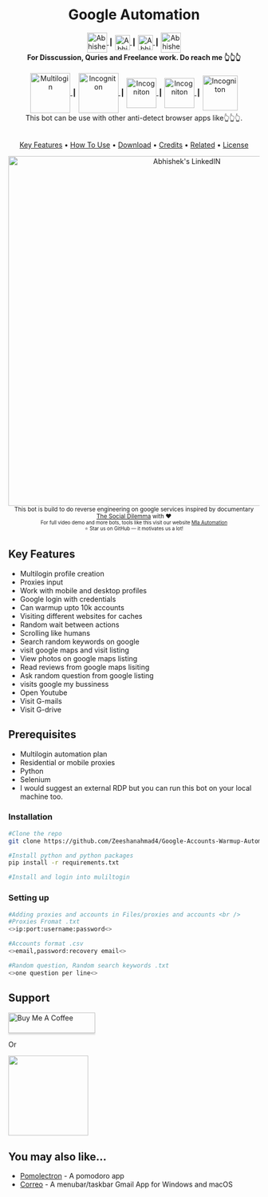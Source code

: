 <h1 align="center">Google Automation</h1>

<div align="center">
  <a href="https://discord.gg/XTW52Kt" style="margin-top: 20px;">
  <img  align="center" alt="Abhishek's Discord" width="40px" src="https://raw.githubusercontent.com/peterthehan/peterthehan/master/assets/discord.svg" />
</a>
  <span> ┃ </span>
<a href="https://twitter.com/abhisheknaiidu">
  <img align="center" alt="Abhishek Naidu | Twitter" width="30px" src="https://raw.githubusercontent.com/peterthehan/peterthehan/master/assets/twitter.svg" />
</a>
	<span> ┃ </span>
<a href="https://www.linkedin.com/in/abhisheknaiidu/">
  <img align="center" alt="Abhishek's LinkedIN" width="30px" src="https://raw.githubusercontent.com/peterthehan/peterthehan/master/assets/linkedin.svg" />
</a>
	<span> ┃ </span>
  <a href="https://discord.gg/XTW52Kt" style="margin-top: 20px;">
  <img  align="center" alt="Abhishek's Discord" width="40px" src="https://raw.githubusercontent.com/peterthehan/peterthehan/master/assets/discord.svg" />
</a>
<!-- ![](https://visitor-badge.glitch.me/badge?page_id=.Zeeshanahmad4) -->
<!-- ![](https://api.visitorbadge.io/api/VisitorHit?user=Zeeshanahmad4&repo=Facebook-Automation-bot-with-Multilogin-and-Proxies&countColor=%237B1E7A) -->
</div>

<div align="center">
  <strong>For Disscussion, Quries and Freelance work. Do reach me 👆👆👆</strong>
</div>
<br />

<div align="center">
  <a href="https://multilogin.com/">
  <img  align="center" alt="Multilogin" width="80px" src="https://img.shields.io/badge/%20-Multilogin-darkblue.svg?style=flat-square" />
</a>
  <span> ┃ </span>
<a href="https://incogniton.com/">
  <img  align="center" alt="Incogniton" width="80px"  src="https://img.shields.io/badge/%20-Incogniton-violet.svg?style=flat-square" />
  </a>
<span> ┃ </span>
  <a href="https://gologin.com/">
  <img  align="center" alt="Incogniton" width="60px"  src="https://img.shields.io/badge/%20-Gologin-greenwhite.svg?style=flat-square" />
  </a>
<span> ┃ </span>
  <a href="https://indigobrowser.com/">
  <img  align="center" alt="Incogniton" width="60px"  src="https://img.shields.io/badge/%20-Indigo-purple.svg?style=flat-square" />
  </a>
<span> ┃ </span>
 <a href="https://us.vmlogin.com/">
  <img  align="center" alt="Incogniton" width="70px"  src="https://img.shields.io/badge/%20-Vmlogin-white.svg?style=flat-square" />
  </a>
  
</div>
<div align="center">
  This bot can be use with other anti-detect browser apps like👆👆👆. 
</div>

<br />


<p align="center">
  <a href="#key-features">Key Features</a> •
  <a href="#how-to-use">How To Use</a> •
  <a href="#download">Download</a> •
  <a href="#credits">Credits</a> •
  <a href="#related">Related</a> •
  <a href="#license">License</a>
</p>

<div align="center">
<a href="https://www.linkedin.com/in/abhisheknaiidu/">
  <img align="center" alt="Abhishek's LinkedIN" width="700" src="https://github.com/Zeeshanahmad4/Google-Accounts-Warmup-Automation-bot-with-Multilogin-and-Proxies/blob/main/Demo.gif" />
</a>
</div>


<div align="center">
  <sub>This bot is build to do reverse engineering on google services inspired by documentary 
  <a href="https://www.thesocialdilemma.com/">The Social Dilemma</a> with ❤︎
  </a>
	<br />
	  <sub>For full video demo and more bots, tools like this visit our website  
  <a href="https://mlaautomation.com/">Mla Automation</a>
  </a>
	<br />
	⭐ Star us on GitHub — it motivates us a lot!
</div>


## Key Features

* Multilogin profile creation
* Proxies input
* Work with mobile and desktop profiles
* Google login with credentials 
* Can warmup upto 10k accounts
* Visiting different websites for caches
* Random wait between actions
* Scrolling like humans
* Search random keywords on google 
* visit google maps and visit listing
* View photos on google maps listing
* Read reviews from google maps lisiting 
* Ask random question from google listing
* visits google my bussiness
* Open Youtube
* Visit G-mails
* Visit G-drive


 ## Prerequisites  
* Multilogin automation plan
* Residential or mobile proxies
* Python
* Selenium
* I would suggest an external RDP but you can run this bot on your local machine too. 


### Installation
```sh
#Clone the repo
git clone https://github.com/Zeeshanahmad4/Google-Accounts-Warmup-Automation-bot-with-Multilogin-and-Proxies.git

#Install python and python packages
pip install -r requirements.txt

#Install and login into muliltogin
```
### Setting up
```sh
#Adding proxies and accounts in Files/proxies and accounts <br />
#Proxies Fromat .txt
<>ip:port:username:password<>

#Accounts format .csv
<>email,password:recovery email<>

#Random question, Random search keywords .txt
<>one question per line<>
```


<!-- 
```sh
#Adding proxies and accounts in Files/proxies and accounts <br />
#Proxies Fromat .txt
<code>ip:port:username:password</code>
#### Accounts format .csv<br />
<code>email,password:recovery email</code>
#### Random question, Random search keywords .txt<br />
<code>one question per line</code>
``` -->
<!--
## How To Use

To clone and run this application, you'll need [Git](https://git-scm.com) and [Node.js](https://nodejs.org/en/download/) (which comes with [npm](http://npmjs.com)) installed on your computer. From your command line:

```bash
# Clone this repository
$ git clone https://github.com/amitmerchant1990/electron-markdownify

# Go into the repository
$ cd electron-markdownify

# Install dependencies
$ npm install

# Run the app
$ npm start
```
 -->
 
 
 
 ## Support

<a href="https://www.buymeacoffee.com/5Zn8Xh3l9" target="_blank"><img src="https://www.buymeacoffee.com/assets/img/custom_images/purple_img.png" alt="Buy Me A Coffee" style="height: 41px !important;width: 174px !important;box-shadow: 0px 3px 2px 0px rgba(190, 190, 190, 0.5) !important;-webkit-box-shadow: 0px 3px 2px 0px rgba(190, 190, 190, 0.5) !important;" ></a>

<p>Or</p> 

<a href="https://www.patreon.com/amitmerchant">
	<img src="https://c5.patreon.com/external/logo/become_a_patron_button@2x.png" width="160">
</a>

## You may also like...

- [Pomolectron](https://github.com/amitmerchant1990/pomolectron) - A pomodoro app
- [Correo](https://github.com/amitmerchant1990/correo) - A menubar/taskbar Gmail App for Windows and macOS
